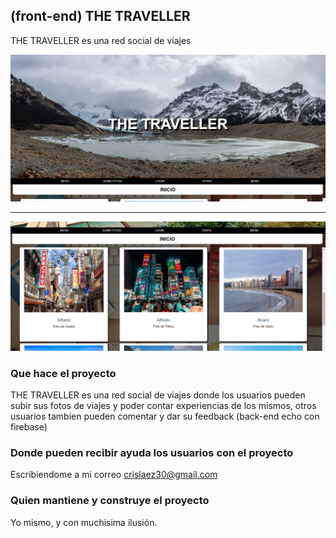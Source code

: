 ## (front-end) THE TRAVELLER

THE TRAVELLER es una red social de viajes

<img src="https://github.com/crislaez/ProjectoFinalGradoSuperior-React/blob/master/src/imagenes/foto_proyecto.PNG" />
<hr>
<img src="https://github.com/crislaez/ProjectoFinalGradoSuperior-React/blob/master/src/imagenes/foto_proyecto_2.PNG" />

### Que hace el proyecto

THE TRAVELLER es una red social de viajes donde los usuarios pueden subir sus fotos de viajes
y poder contar experiencias de los mismos, otros usuarios tambien pueden comentar y dar su feedback (back-end echo con firebase)
 
### Donde pueden recibir ayuda los usuarios con el proyecto
 
Escribiendome a mi correo crislaez30@gmail.com

### Quien mantiene y construye el proyecto

Yo mismo, y con muchisima ilusión.

